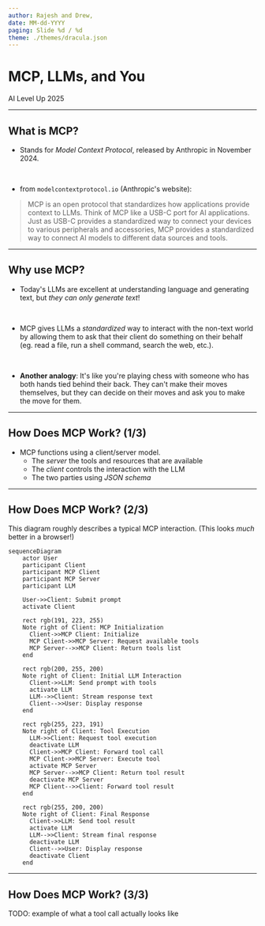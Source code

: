 ```yaml
---
author: Rajesh and Drew,
date: MM-dd-YYYY
paging: Slide %d / %d
theme: ./themes/dracula.json
---
```


# MCP, LLMs, and You

AI Level Up 2025

---

<!-- ## Goals
After this session, attendees will be able to
1. Describe the MCP in broad terms, explain how it works, and explain what it is useful for. 
2. Construct simple MCP clients and servers and connect them to an LLM
3. Use MCP to solve problems in their project domains
--- -->

## What is MCP?

- Stands for *Model Context Protocol*, released by Anthropic in November 2024.

<br>

- from `modelcontextprotocol.io` (Anthropic's website):

> MCP is an open protocol that standardizes how applications provide context to LLMs. Think of MCP like a USB-C port for AI applications. Just as USB-C provides a standardized way to connect your devices to various peripherals and accessories, MCP provides a standardized way to connect AI models to different data sources and tools. 

---

## Why use MCP?

- Today's LLMs are excellent at understanding language and generating text, but *they can only generate text*!

<br>

- MCP gives LLMs a *standardized* way to interact with the non-text world by allowing them to ask that their client do something on their behalf (eg. read a file, run a shell command, search the web, etc.).

<br>

- **Another analogy**: It's like you're playing chess with someone who has both hands tied behind their back. They can't make their moves themselves, but they can decide on their moves and ask you to make the move for them.

---

## How Does MCP Work? (1/3)

- MCP functions using a client/server model.
  - The *server* the tools and resources that are available
  - The *client* controls the interaction with the LLM
  - The two parties using *JSON schema*

---

## How Does MCP Work? (2/3)

This diagram roughly describes a typical MCP interaction. (This looks *much* better in a browser!)

```mermaid
sequenceDiagram
    actor User
    participant Client
    participant MCP Client
    participant MCP Server
    participant LLM

    User->>Client: Submit prompt
    activate Client

    rect rgb(191, 223, 255)
    Note right of Client: MCP Initialization
      Client->>MCP Client: Initialize
      MCP Client->>MCP Server: Request available tools
      MCP Server-->>MCP Client: Return tools list
    end

    rect rgb(200, 255, 200)
    Note right of Client: Initial LLM Interaction
      Client->>LLM: Send prompt with tools
      activate LLM
      LLM-->>Client: Stream response text
      Client-->>User: Display response
    end

    rect rgb(255, 223, 191)
    Note right of Client: Tool Execution
      LLM->>Client: Request tool execution
      deactivate LLM
      Client->>MCP Client: Forward tool call
      MCP Client->>MCP Server: Execute tool
      activate MCP Server
      MCP Server-->>MCP Client: Return tool result
      deactivate MCP Server
      MCP Client-->>Client: Forward tool result
    end

    rect rgb(255, 200, 200)
    Note right of Client: Final Response
      Client->>LLM: Send tool result
      activate LLM
      LLM-->>Client: Stream final response
      deactivate LLM
      Client-->>User: Display response
      deactivate Client
    end

```
---

## How Does MCP Work? (3/3)

TODO: example of what a tool call actually looks like

